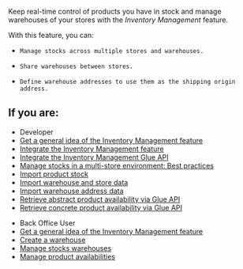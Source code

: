 Keep real-time control of products you have in stock and manage warehouses of your stores with the *Inventory Management* feature. 

With this feature, you can:

*     Manage stocks across multiple stores and warehouses.
*     Share warehouses between stores.
*     Define warehouse addresses to use them as the shipping origin address.

## If you are:

<div class="mr-container">
    <div class="mr-list-container">
        <!-- col1 -->
        <div class="mr-col">
            <ul class="mr-list mr-list-green">
                <li class="mr-title">Developer</li>
                <li><a href="https://documentation.spryker.com/docs/inventory-management-feature-overview" class="mr-link">Get a general idea of the Inventory Management feature</a></li>
       <li><a href="https://documentation.spryker.com/docs/inventory-management-feature-integration" class="mr-link">Integrate the Inventory Management feature</a></li>
       <li><a href="https://documentation.spryker.com/docs/inventory-management-feature-integration" class="mr-link">Integrate the Inventory Management Glue API</a></li>
       <li><a href="https://documentation.spryker.com/docs/managing-stocks-in-a-multi-store-environment-best-practices" class="mr-link">Manage stocks in a multi-store environment: Best practices</a></li>
       <li><a href="https://documentation.spryker.com/docs/file-details-product-stockcsv" class="mr-link">Import product stock</a></li>
       <li><a href="https://documentation.spryker.com/docs/file-details-warehouse-storecsv" class="mr-link">Import warehouse and store data</a></li>
       <li><a href="https://documentation.spryker.com/docs/file-details-warehouse-addresscsv" class="mr-link">Import warehouse address data</a></li>
       <li><a href="https://documentation.spryker.com/docs/retrieving-abstract-product-availability" class="mr-link">Retrieve abstract product availability via Glue API</a></li>
       <li><a href="https://documentation.spryker.com/docs/retrieving-concrete-product-availability" class="mr-link">Retrieve concrete product availability via Glue API</a></li>
        </div>
         <!-- col2 -->
        <div class="mr-col">
            <ul class="mr-list mr-list-blue">
                <li class="mr-title"> Back Office User</li>
                 <li><a href="https://documentation.spryker.com/docs/inventory-management-feature-overview" class="mr-link">Get a general idea of the Inventory Management feature</a></li>
                 <li><a href="https://documentation.spryker.com/docs/creating-a-warehouse" class="mr-link">Create a warehouse</a></li>
                  <li><a href="https://documentation.spryker.com/docs/managing-warehouses" class="mr-link">Manage stocks warehouses</a></li>
                  <li><a href="https://documentation.spryker.com/docs/managing-products-availability" class="mr-link">Manage product availabilities</a></li>
               </ul>
        </div>
        </div>
</div>